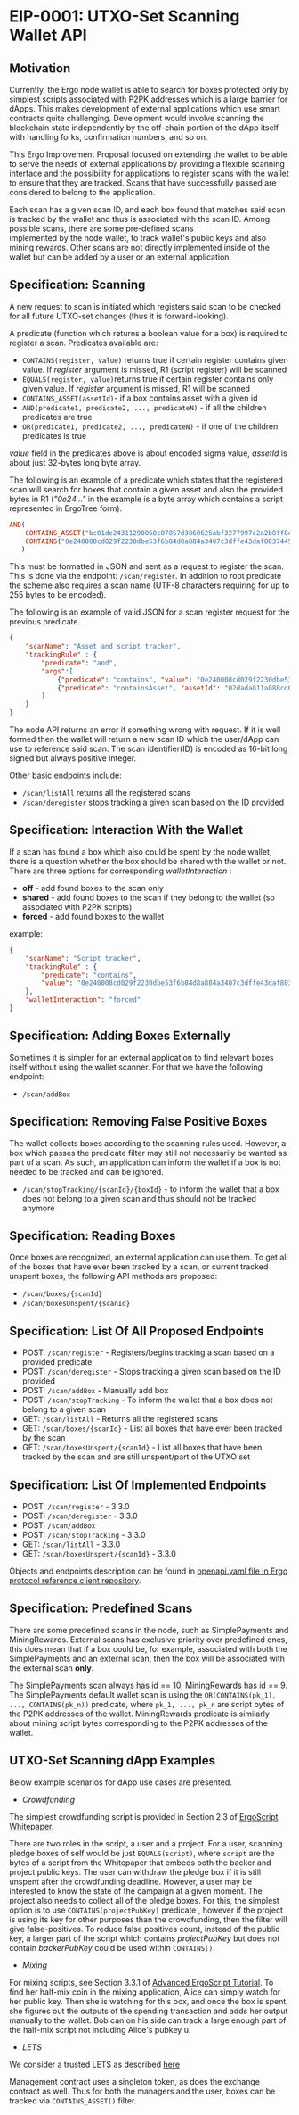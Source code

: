 # EIP-0001: UTXO-Set Scanning Wallet API

Motivation 
----------

Currently, the Ergo node wallet is able to search for boxes protected only by simplest scripts associated with P2PK 
addresses which is a large barrier for dApps. This makes development of external applications which use smart contracts 
quite challenging. Development would involve scanning the blockchain state independently by the off-chain portion of 
the dApp itself with handling forks, confirmation numbers, and so on.

This Ergo Improvement Proposal focused on extending the wallet to be able to serve the needs of external applications by providing 
a flexible scanning interface and the possibility for applications to register scans with the wallet to ensure that they are tracked. Scans that have successfully passed are considered to belong to the application.

Each scan has a given scan ID, and each box found that matches said scan is tracked by the wallet and thus is associated with the scan ID. Among possible scans, there are some pre-defined scans   
implemented by the node wallet, to track wallet's public keys and also mining rewards. Other scans are not directly implemented inside of 
the wallet but can be added by a user or an external application.


Specification: Scanning
-----------------------

A new request to scan is initiated which registers said scan to be checked for all future UTXO-set changes (thus it is forward-looking).

A predicate (function which returns a boolean value for a box) is required to register a scan.
Predicates available are:

* `CONTAINS(register, value)` returns true if certain register contains given value. If *register* argument is missed, R1 (script register) will be scanned
* `EQUALS(register, value)`returns true if certain register contains only given value. If *register* argument is missed, R1 will be scanned
* `CONTAINS_ASSET(assetId)`- if a box contains asset with a given id
* `AND(predicate1, predicate2, ..., predicateN)` - if all the children predicates are true
* `OR(predicate1, predicate2, ..., predicateN)` - if one of the children predicates is true

*value* field in the predicates above is about encoded sigma value, *assetId* is about just 32-bytes long byte array.

The following is an example of a predicate which states that the registered scan will search for boxes that contain a 
given asset and also the provided bytes in R1 (*"0e24..."* in the example is a byte array which contains a script 
represented in ErgoTree form).
```haskell
AND(
    CONTAINS_ASSET("bc01de24311298068c07857d3860625abf3277997e2a2b8ff8ea91dda28d47a5"), 
    CONTAINS("0e240008cd029f2230dbe53f6b84d8a884a3407c3dffe43daf8037445441be7cdcd261feeaa4")
   )
```

This must be formatted in JSON and sent as a request to register the scan. 
This is done via the endpoint: `/scan/register`.
In addition to root predicate the scheme also requires a scan name 
(UTF-8 characters requiring for up to 255 bytes to be encoded). 

The following is an example of valid JSON for a scan register request for the previous predicate.

```json
{
    "scanName": "Asset and script tracker",
    "trackingRule" : {
        "predicate": "and",
        "args":[
            {"predicate": "contains", "value": "0e240008cd029f2230dbe53f6b84d8a884a3407c3dffe43daf8037445441be7cdcd261feeaa4"},
            {"predicate": "containsAsset", "assetId": "02dada811a888cd0dc7a0a41739a3ad9b0f427741fe6ca19700cf1a51200c96bf7"}
        ]
    }
}
```

The node API returns an error if something wrong with request. If it is well formed then the wallet will return a new scan ID which the user/dApp can use to reference said scan. The scan identifier(ID) is encoded as 16-bit long signed but always positive integer. 

Other basic endpoints include:

- `/scan/listAll` returns all the registered scans
- `/scan/deregister` stops tracking a given scan based on the ID provided

Specification: Interaction With the Wallet 
------------------------------------------

If a scan has found a box which also could be spent by the node wallet, there is a question whether the box should be 
shared with the wallet or not. There are three options for corresponding *walletInteraction* :

* **off** - add found boxes to the scan only
* **shared** - add found boxes to the scan if they belong to the wallet (so associated with P2PK scripts)
* **forced** - add found boxes to the wallet

example: 

```json
{
    "scanName": "Script tracker",
    "trackingRule" : {
        "predicate": "contains", 
        "value": "0e240008cd029f2230dbe53f6b84d8a884a3407c3dffe43daf8037445441be7cdcd261feeaa4"       
    },
    "walletInteraction": "forced"
}
```


Specification: Adding Boxes Externally
--------------------------------------

Sometimes it is simpler for an external application to find relevant boxes itself without using the
wallet scanner. For that we have the following endpoint:
- `/scan/addBox`


Specification: Removing False Positive Boxes
--------------------------------------------

The wallet collects boxes according to the scanning rules used. However, a box which passes the predicate filter may still not 
necessarily be wanted as part of a scan. As such, an application can inform the wallet if a box is not needed to be
tracked and can be ignored.

- `/scan/stopTracking/{scanId}/{boxId}` - to inform the wallet that a box does not belong to a given scan and 
					  thus should not be tracked anymore
                            
                                                                               
Specification: Reading Boxes
-----------------------------

Once boxes are recognized, an external application can use them. To get all of the boxes that have ever been tracked by a scan, or 
current tracked unspent boxes, the following API methods are proposed:

- `/scan/boxes/{scanId}`
- `/scan/boxesUnspent/{scanId}`


Specification: List Of All Proposed Endpoints
-----------------------------

- POST: `/scan/register` - Registers/begins tracking a scan based on a provided predicate
- POST: `/scan/deregister` - Stops tracking a given scan based on the ID provided
- POST: `/scan/addBox`	- Manually add box
- POST: `/scan/stopTracking` - To inform the wallet that a box does not belong to a given scan
- GET: `/scan/listAll` - Returns all the registered scans
- GET: `/scan/boxes/{scanId}` - List all boxes that have ever been tracked by the scan
- GET: `/scan/boxesUnspent/{scanId}` - List all boxes that have been tracked by the scan and are still unspent/part of the UTXO set


Specification: List Of Implemented Endpoints
--------------------------------------------

- POST: `/scan/register` - 3.3.0
- POST: `/scan/deregister` - 3.3.0
- POST: `/scan/addBox`
- POST: `/scan/stopTracking` - 3.3.0
- GET: `/scan/listAll` - 3.3.0
- GET: `/scan/boxesUnspent/{scanId}` - 3.3.0

Objects and endpoints description can be found in [openapi.yaml file in Ergo protocol reference client repository](https://github.com/ergoplatform/ergo/blob/master/src/main/resources/api/openapi.yaml).


Specification: Predefined Scans
----------------------------------------

There are some predefined scans in the node, such as SimplePayments and MiningRewards. External scans has exclusive 
priority over predefined ones, this does mean that if a box could be, for example, associated with both the 
SimplePayments and an external scan, then the box will be associated with the external scan **only**.

The SimplePayments scan always has id == 10, MiningRewards has id == 9. 
The SimplePayments default wallet scan is using the `OR(CONTAINS(pk_1), ..., CONTAINS(pk_n))` predicate, where 
`pk_1, ..., pk_n` are script bytes of the P2PK addresses of the wallet. MiningRewards predicate is similarly about 
mining script bytes corresponding to the P2PK addresses of the wallet.

UTXO-Set Scanning dApp Examples
--------------------

Below example scenarios for dApp use cases are presented.

* *Crowdfunding*

The simplest crowdfunding script is provided in Section 2.3 of [ErgoScript Whitepaper](https://ergoplatform.org/docs/ErgoScript.pdf).

There are two roles in the script, a user and a project. For a user, scanning pledge boxes of self would be 
just `EQUALS(script)`, where `script` are the bytes of a script from the Whitepaper that embeds both the backer and
project public keys. The user can withdraw the pledge box if it is still unspent after the crowdfunding deadline.
However, a user may be interested to know the state of the campaign at a given moment. The project also needs to collect all of the pledge boxes.
For this, the simplest option is to use `CONTAINS(projectPubKey)` predicate 
, however if the project is using its key for other purposes than the crowdfunding, then the filter will 
give false-positives. To reduce false positives count, instead of the public key, a larger part of the script which 
contains *projectPubKey* but does not contain *backerPubKey* could be used within `CONTAINS()`.

* *Mixing*

For mixing scripts, see Section 3.3.1 of 
[Advanced ErgoScript Tutorial](https://ergoplatform.org/docs/AdvancedErgoScriptTutorial.pdf). To find her half-mix coin
in the mixing application, Alice can simply watch for her public key. Then she is watching for this box, and once the
box is spent, she figures out the outputs of the spending transaction and adds her output manually to the wallet. Bob can 
on his side can track a large enough part of the half-mix script not including Alice's pubkey u. 

* *LETS*

We consider a trusted LETS as described [here](trustless-lets.md)

Management contract uses a singleton token, as does the exchange contract as well. Thus for both the managers
and the user, boxes can be tracked via `CONTAINS_ASSET()` filter.
